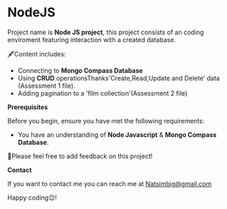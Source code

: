 <h1> NodeJS </h1>

Project name is **Node JS project**, this project consists of an coding enviroment featuring interaction with a created database.

🖋Content includes:

* Connecting to **Mongo Compass Database**
* Using **CRUD** operationsThanks'Create,Read,Update and Delete' data (Assessment 1 file).
* Adding pagination to a 'film collection'(Assessment 2 file)



**Prerequisites**

Before you begin, ensure you have met the following requirements:

* You have an understanding of **Node Javascript** & **Mongo Compass Database**.

🤔Please feel free to add feedback on this project!

**Contact**

If you want to contact me you can reach me at Natsimbig@gmail.com

Happy coding😉!

